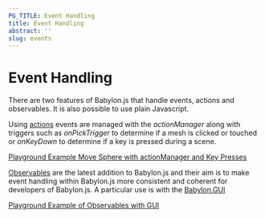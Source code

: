 ```yaml
---
PG_TITLE: Event Handling
title: Event Handling
abstract: ''
slug: events
---
```



# Event Handling

There are two features of Babylon.js that handle events, actions and observables. It is also possible to use plain Javascript.

Using [actions](/How_To/How_to_use_Actions) events are managed with the _actionManager_ along with triggers such as _onPickTrigger_ to determine if a mesh is clicked or touched or _onKeyDown_ to determine if a key is pressed during a scene.

[Playground Example Move Sphere with actionManager and Key Presses](https://www.babylonjs-playground.com/#Y1W3F9)

[Observables](/How_To/Observables) are the latest addition to Babylon.js and their aim is to make event handling within Babylon.js more consistent and coherent for developers of Babylon.js. A particular use is with the [Babylon.GUI](/How_To/Gui)

[Playground Example of Observables with GUI](https://www.babylonjs-playground.com/#PW4T9L)






